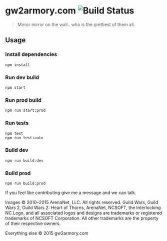 # gw2armory.com ![Build Status](https://travis-ci.org/madou/gw2armory.com.svg)

> Mirror mirror on the wall.. who is the prettiest of them all.

## Usage

### Install dependencies
```
npm install
```

### Run dev build
```
npm start
```

### Run prod build
```
npm run start:prod
```

### Run tests
```
npm test
npm run test:auto
```

### Build dev
```
npm run build:dev
```

### Build prod
```
npm run build:prod
```

If you feel like contributing give me a message and we can talk.

Images © 2010–2015 ArenaNet, LLC. All rights reserved. Guild Wars, Guild Wars 2, Guild Wars 2: Heart of Thorns, ArenaNet, NCSOFT, the Interlocking NC Logo, and all associated logos and designs are trademarks or registered trademarks of NCSOFT Corporation. All other trademarks are the property of their respective owners.

Everything else © 2015 gw2armory.com
